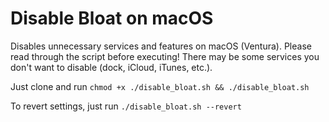 # Disable Bloat on macOS
Disables unnecessary services and features on macOS (Ventura). Please read through the script before executing! There may be some services you don't want to disable (dock, iCloud, iTunes, etc.).

Just clone and run `chmod +x ./disable_bloat.sh && ./disable_bloat.sh`

To revert settings, just run `./disable_bloat.sh --revert`
